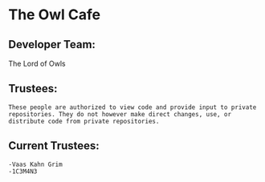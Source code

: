 # The Owl Cafe

## Developer Team:
The Lord of Owls



## Trustees:
	These people are authorized to view code and provide input to private repositories. They do not however make direct changes, use, or distribute code from private repositories.



## Current Trustees:
	-Vaas Kahn Grim
	-1C3M4N3


